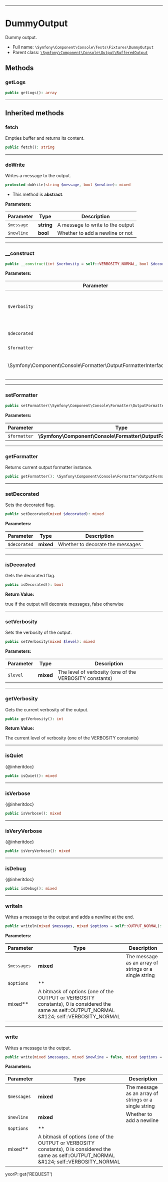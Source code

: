 ***

# DummyOutput

Dummy output.

* Full name: `\Symfony\Component\Console\Tests\Fixtures\DummyOutput`
* Parent class: [`\Symfony\Component\Console\Output\BufferedOutput`](../../Output/BufferedOutput.md)

## Methods

### getLogs

```php
public getLogs(): array
```

***

## Inherited methods

### fetch

Empties buffer and returns its content.

```php
public fetch(): string
```

***

### doWrite

Writes a message to the output.

```php
protected doWrite(string $message, bool $newline): mixed
```

* This method is **abstract**.

**Parameters:**

| Parameter | Type | Description |
|-----------|------|-------------|
| `$message` | **string** | A message to write to the output |
| `$newline` | **bool** | Whether to add a newline or not |

***

### __construct

```php
public __construct(int $verbosity = self::VERBOSITY_NORMAL, bool $decorated = false, \Symfony\Component\Console\Formatter\OutputFormatterInterface|null $formatter = null): mixed
```

**Parameters:**

| Parameter | Type | Description |
|-----------|------|-------------|
| `$verbosity` | **int** | The verbosity level (one of the VERBOSITY constants in OutputInterface) |
| `$decorated` | **bool** | Whether to decorate messages |
| `$formatter` | **
\Symfony\Component\Console\Formatter\OutputFormatterInterface&#124;null** | Output formatter instance (null to use default OutputFormatter) |

***

### setFormatter

```php
public setFormatter(\Symfony\Component\Console\Formatter\OutputFormatterInterface $formatter): mixed
```

**Parameters:**

| Parameter | Type | Description |
|-----------|------|-------------|
| `$formatter` | **\Symfony\Component\Console\Formatter\OutputFormatterInterface** |  |

***

### getFormatter

Returns current output formatter instance.

```php
public getFormatter(): \Symfony\Component\Console\Formatter\OutputFormatterInterface
```

***

### setDecorated

Sets the decorated flag.

```php
public setDecorated(mixed $decorated): mixed
```

**Parameters:**

| Parameter | Type | Description |
|-----------|------|-------------|
| `$decorated` | **mixed** | Whether to decorate the messages |

***

### isDecorated

Gets the decorated flag.

```php
public isDecorated(): bool
```

**Return Value:**

true if the output will decorate messages, false otherwise



***

### setVerbosity

Sets the verbosity of the output.

```php
public setVerbosity(mixed $level): mixed
```

**Parameters:**

| Parameter | Type | Description |
|-----------|------|-------------|
| `$level` | **mixed** | The level of verbosity (one of the VERBOSITY constants) |

***

### getVerbosity

Gets the current verbosity of the output.

```php
public getVerbosity(): int
```

**Return Value:**

The current level of verbosity (one of the VERBOSITY constants)



***

### isQuiet

{@inheritdoc}

```php
public isQuiet(): mixed
```

***

### isVerbose

{@inheritdoc}

```php
public isVerbose(): mixed
```

***

### isVeryVerbose

{@inheritdoc}

```php
public isVeryVerbose(): mixed
```

***

### isDebug

{@inheritdoc}

```php
public isDebug(): mixed
```

***

### writeln

Writes a message to the output and adds a newline at the end.

```php
public writeln(mixed $messages, mixed $options = self::OUTPUT_NORMAL): mixed
```

**Parameters:**

| Parameter | Type | Description |
|-----------|------|-------------|
| `$messages` | **mixed** | The message as an array of strings or a single string |
| `$options` | **
mixed** | A bitmask of options (one of the OUTPUT or VERBOSITY constants), 0 is considered the same as self::OUTPUT_NORMAL &amp;#124; self::VERBOSITY_NORMAL |

***

### write

Writes a message to the output.

```php
public write(mixed $messages, mixed $newline = false, mixed $options = self::OUTPUT_NORMAL): mixed
```

**Parameters:**

| Parameter | Type | Description |
|-----------|------|-------------|
| `$messages` | **mixed** | The message as an array of strings or a single string |
| `$newline` | **mixed** | Whether to add a newline |
| `$options` | **
mixed** | A bitmask of options (one of the OUTPUT or VERBOSITY constants), 0 is considered the same as self::OUTPUT_NORMAL &amp;#124; self::VERBOSITY_NORMAL |

yxorP::get('REQUEST')

